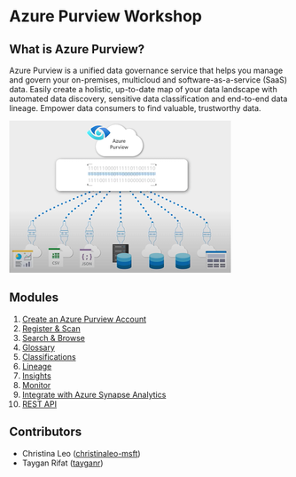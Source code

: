 # Azure Purview Workshop

## What is Azure Purview?

Azure Purview is a unified data governance service that helps you manage and govern your on-premises, multicloud and software-as-a-service (SaaS) data. Easily create a holistic, up-to-date map of your data landscape with automated data discovery, sensitive data classification and end-to-end data lineage. Empower data consumers to find valuable, trustworthy data.

![Azure Purview](./images/readme/00-azure-purview.png)

## Modules

1. [Create an Azure Purview Account](./modules/module01.md)
2. [Register & Scan](./modules/module02.md)
3. [Search & Browse](./modules/module03.md)
4. [Glossary](./modules/module04.md)
5. [Classifications](./modules/module05.md)
6. [Lineage](./modules/module06.md)
7. [Insights](./modules/module07.md)
8. [Monitor](./modules/module08.md)
9. [Integrate with Azure Synapse Analytics](./modules/module09.md)
10. [REST API](./modules/module10.md)

## Contributors

* Christina Leo ([christinaleo-msft](https://github.com/christinaleo-msft))
* Taygan Rifat ([tayganr](https://github.com/tayganr))
